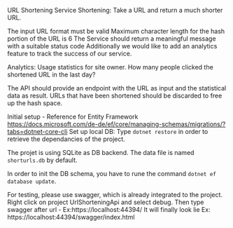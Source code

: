 URL Shortening Service
Shortening: Take a URL and return a much shorter URL.

The input URL format must be valid
Maximum character length for the hash portion of the URL is 6
The Service should return a meaningful message with a suitable status code
Additionally we would like to add an analytics feature to track the success of our service.

Analytics: Usage statistics for site owner. How many people clicked the shortened URL in the last day?

The API should provide an endpoint with the URL as input and the statistical data as result.
URLs that have been shortened should be discarded to free up the hash space.

Initial setup - Reference for Entity Framework
https://docs.microsoft.com/de-de/ef/core/managing-schemas/migrations/?tabs=dotnet-core-cli
Set up local DB:
Type `dotnet restore` in order to retrieve the dependancies of the project.

The projet is using SQLite as DB backend. The data file is named `shorturls.db` by default.

In order to init the DB schema, you have to rune the command `dotnet ef database update`.

For testing, please use swagger, which is already integrated to the project.
Right click on project UrlShorteningApi and select debug. Then type swagger after url - Ex:https://localhost:44394/
It will finally look lie Ex:
https://localhost:44394/swagger/index.html


